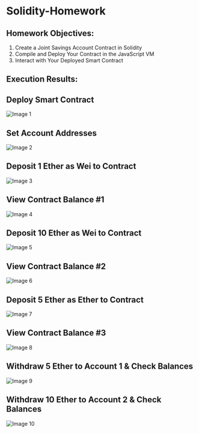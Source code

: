 # Solidity-Homework

## Homework Objectives:

1. Create a Joint Savings Account Contract in Solidity
2. Compile and Deploy Your Contract in the JavaScript VM
3. Interact with Your Deployed Smart Contract

## Execution Results:

**Deploy Smart Contract**
---
![Image 1](Execution_Results/contract_deployed.jpg)

**Set Account Addresses**
---
![Image 2](Execution_Results/setAccounts.jpg)

**Deposit 1 Ether as Wei to Contract**
---
![Image 3](Execution_Results/1EtherAsWeiDeposit.jpg)

**View Contract Balance #1**
---
![Image 4](Execution_Results/1EtherAsWeiBalance.jpg)

**Deposit 10 Ether as Wei to Contract**
---
![Image 5](Execution_Results/10EtherAsWeiDeposit.jpg)

**View Contract Balance #2**
---
![Image 6](Execution_Results/10EtherAsWeiBalance.jpg)

**Deposit 5 Ether as Ether to Contract**
---
![Image 7](Execution_Results/5EtherDeposit.jpg)

**View Contract Balance #3**
---
![Image 8](Execution_Results/5EtherBalance.jpg)

**Withdraw 5 Ether to Account 1 & Check Balances**
---
![Image 9](Execution_Results/WithdrawalAccount1.jpg)

**Withdraw 10 Ether to Account 2 & Check Balances**
---
![Image 10](Execution_Results/WithdrawalAccount2.jpg)



